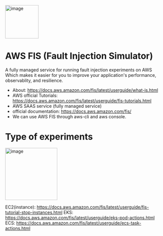 <img width="107" alt="image" src="https://github.com/cloudtechner/chaos-engineering-tools/assets/87966660/f5eb0fe2-10f8-47f7-88b7-6cb290814eda">


# AWS FIS (Fault Injection Simulator)

A fully managed service for running fault injection experiments on AWS Which makes it easier for you to improve your application's performance, observablity, and resilience.

* About: https://docs.aws.amazon.com/fis/latest/userguide/what-is.html
* AWS official Tutorials: https://docs.aws.amazon.com/fis/latest/userguide/fis-tutorials.html
* AWS SAAS service (fully managed service)
* official documentation: https://docs.aws.amazon.com/fis/
* We can use AWS FIS through aws-cli and aws console.

# Type of experiments
<img width="167" alt="image" src="https://github.com/cloudtechner/chaos-engineering-tools/assets/87966660/8347dfac-8ef4-49d1-bb45-03cc0b2f6dba">



EC2(instance): https://docs.aws.amazon.com/fis/latest/userguide/fis-tutorial-stop-instances.html
EKS: https://docs.aws.amazon.com/fis/latest/userguide/eks-pod-actions.html
ECS: https://docs.aws.amazon.com/fis/latest/userguide/ecs-task-actions.html


